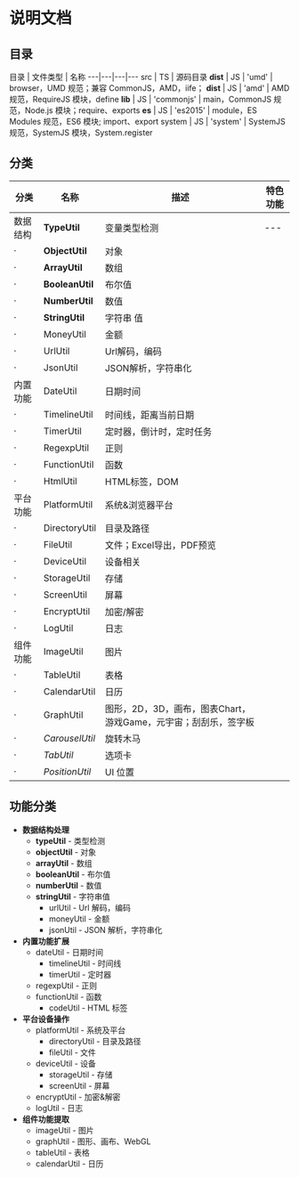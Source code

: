 # 说明文档

## 目录

目录 | 文件类型 | 名称
---|---|---|---
src | TS | 源码目录
**dist** | JS | 'umd' | browser，UMD 规范；兼容 CommonJS，AMD，iife；
**dist** | JS | 'amd' | AMD 规范，RequireJS 模块，define
**lib** | JS | 'commonjs' | main，CommonJS 规范，Node.js 模块；require、exports
**es** | JS | 'es2015' | module，ES Modules 规范，ES6 模块; import、export
system | JS | 'system' | SystemJS 规范，SystemJS 模块，System.register


## 分类

分类 | 名称 | 描述 | 特色功能
---|---|---|---
数据结构 | **TypeUtil** | 变量类型检测 |---
· | **ObjectUtil** | 对象
· | **ArrayUtil** | 数组
· | **BooleanUtil** | 布尔值
· | **NumberUtil** | 数值
· | **StringUtil** | 字符串 值
· | MoneyUtil | 金额
· | UrlUtil | Url解码，编码
· | JsonUtil | JSON解析，字符串化
内置功能 | DateUtil | 日期时间
· | TimelineUtil | 时间线，距离当前日期
· | TimerUtil | 定时器，倒计时，定时任务
· | RegexpUtil | 正则
· | FunctionUtil | 函数
· | HtmlUtil | HTML标签，DOM
平台功能 | PlatformUtil | 系统&浏览器平台
· | DirectoryUtil | 目录及路径
· | FileUtil | 文件；Excel导出，PDF预览
· | DeviceUtil | 设备相关
· | StorageUtil | 存储
· | ScreenUtil | 屏幕
· | EncryptUtil | 加密/解密
· | LogUtil | 日志
组件功能 | ImageUtil | 图片
· | TableUtil | 表格
· | CalendarUtil | 日历
· | GraphUtil | 图形，2D，3D，画布，图表Chart，游戏Game，元宇宙；刮刮乐，签字板
· | _CarouselUtil_ | 旋转木马
· | _TabUtil_ | 选项卡
· | _PositionUtil_ | UI 位置


## 功能分类

- **数据结构处理**
  - **typeUtil** - 类型检测
  - **objectUtil** - 对象
  - **arrayUtil** - 数组
  - **booleanUtil** - 布尔值
  - **numberUtil** - 数值
  - **stringUtil** - 字符串值
    - urlUtil  - Url 解码，编码
    - moneyUtil  - 金额
    - jsonUtil  - JSON 解析，字符串化
- **内置功能扩展**
  - dateUtil - 日期时间
    - timelineUtil - 时间线
    - timerUtil - 定时器
  - regexpUtil - 正则
  - functionUtil - 函数
    - codeUtil - HTML 标签
- **平台设备操作**
  - platformUtil - 系统及平台
    - directoryUtil - 目录及路径
    - fileUtil - 文件
  - deviceUtil - 设备
    - storageUtil - 存储
    - screenUtil - 屏幕
  - encryptUtil - 加密&解密
  - logUtil - 日志
- **组件功能提取**
  - imageUtil - 图片
  - graphUtil - 图形、画布、WebGL
  - tableUtil - 表格
  - calendarUtil - 日历
